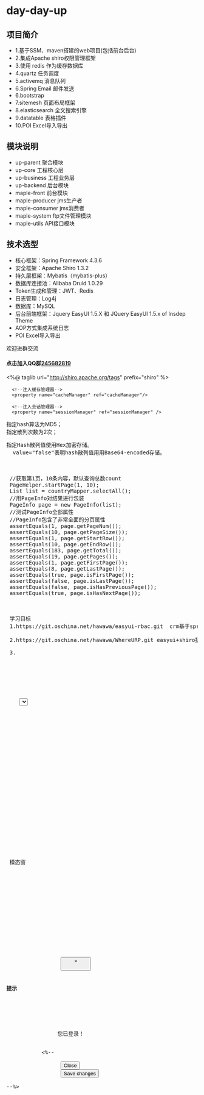 # day-day-up
## 项目简介
- 1.基于SSM、maven搭建的web项目(包括前台后台)
- 2.集成Apache shiro权限管理框架 
- 3.使用 redis 作为缓存数据库
- 4.quartz    任务调度
- 5.activemq 消息队列
- 6.Spring Email 邮件发送
- 6.bootstrap 
- 7.sitemesh  页面布局框架
- 8.elasticsearch 全文搜索引擎
- 9.datatable  表格插件
- 10.POI Excel导入导出


## 模块说明
- up-parent         聚合模块
- up-core           工程核心层
- up-business       工程业务层
- up-backend        后台模块
- maple-front       前台模块
- maple-producer    jms生产者
- maple-consumer    jms消费者
- maple-system      ftp文件管理模块
- maple-utils       API接口模块

## 技术选型
- 核心框架：Spring Framework 4.3.6
- 安全框架：Apache Shiro 1.3.2
- 持久层框架：Mybatis（mybatis-plus）
- 数据库连接池：Alibaba Druid 1.0.29
- Token生成和管理：JWT、Redis
- 日志管理：Log4j
- 数据库：MySQL
- 后台前端框架：Jquery EasyUI 1.5.X 和 JQuery EasyUI 1.5.x of Insdep Theme 
- AOP方式集成系统日志 
- POI Excel导入导出


欢迎进群交流
#### 点击加入QQ群[245682819](https://jq.qq.com/?_wv=1027&k=47ErLEy)
<%@ taglib uri="http://shiro.apache.org/tags" prefix="shiro" %>

<!--securityManage-->
  <!-- 安全管理器 -->
  <bean id="securityManager" class="org.apache.shiro.web.mgt.DefaultWebSecurityManager">
      <property name="realm" ref="customRealm" />

      <!--注入缓存管理器-->
      <property name="cacheManager" ref="cacheManager"/>

      <!--注入会话管理器-->
      <property name="sessionManager" ref="sessionManager" />
  </bean>

  <property name="hashAlgorithmName" value="md5"/>指定hash算法为MD5；  
  <property name="hashIterations" value="2"/>指定散列次数为2次；
  <pre name="code" class="html"><property name="storedCredentialsHexEncoded"
   value="true"/>指定Hash散列值使用Hex加密存储。
  value="false"表明hash散列值用用Base64-encoded存储。
  
 
 
 //获取第1页，10条内容，默认查询总数count
 PageHelper.startPage(1, 10);
 List<Country> list = countryMapper.selectAll();
 //用PageInfo对结果进行包装
 PageInfo page = new PageInfo(list);
 //测试PageInfo全部属性
 //PageInfo包含了非常全面的分页属性
 assertEquals(1, page.getPageNum());
 assertEquals(10, page.getPageSize());
 assertEquals(1, page.getStartRow());
 assertEquals(10, page.getEndRow());
 assertEquals(183, page.getTotal());
 assertEquals(19, page.getPages());
 assertEquals(1, page.getFirstPage());
 assertEquals(8, page.getLastPage());
 assertEquals(true, page.isFirstPage());
 assertEquals(false, page.isLastPage());
 assertEquals(false, page.isHasPreviousPage());
 assertEquals(true, page.isHasNextPage());
 
 
 
 学习目标
 1.https://git.oschina.net/hawawa/easyui-rbac.git  crm基于springboot搭建的权限管理系统
 
 2.https://git.oschina.net/hawawa/WhereURP.git easyui+shiro搭建的权限管理系统
 
 3.
 
 
 
 
 
 
 
 	<select id="findRoleByIds" resultMap="RolePermissionResult" parameterType="list">
 		select 
 		r.id rid,
 		r.name,
 		r.role,
 		r.description,
 		r.is_show,
 		
 		p.id pid,
 		p.role_id,
 		p.resource_id,
 		p.permission_ids
 
 		from t_role r left outer join
 		t_role_resource_permission p on r.id = p.role_id where r.id in
 		<foreach collection="list" index="index" close=")" item="item" open="(" separator=",">#{item}</foreach>
 
 	</select>
 	
 		<resultMap type="Role" id="RolePermissionResult" extends="RoleResult">
    		<collection property="resourcePermissions" ofType="RoleResourcePermission">
    			<id property="id" column="pid"/>
    			<result property="resourceId" column="resource_id" />
    			<result property="permissionIds" column="permission_ids"/>
    			<association property="role" javaType="Role" />
    		</collection> 
    	</resultMap>
 
 
 
 
 
 
 
 
 <div class="row J_mainContent" id="content-main">
 
 
 
 
 
 
 模态窗
 
  <script>var ctx = '${ctx}', uid = '${user.id}', is_logined = '${status}';</script>
 
 <script type="text/javascript">
 
     if (is_logined) {
         $("#loginModal").modal('show');
         setTimeout(function(){
             $("#loginModal").modal('hide');
         },1000)
     }
 
 </script>
 
 <!-- Modal -->
 <div class="modal fade" id="loginModal" tabindex="-1" role="dialog" aria-labelledby="myModalLabel">
     <div class="modal-dialog" role="document">
         <div class="modal-content">
             <div class="modal-header">
                 <button type="button" class="close" data-dismiss="modal" aria-label="Close"><span aria-hidden="true">&times;</span>
                 </button>
                 <h4 class="modal-title" id="myModalLabel">提示</h4>
             </div>
             <div class="modal-body">
                您已登录！
             </div>
           <%--  <div class="modal-footer">
                 <button type="button" class="btn btn-default" data-dismiss="modal">Close</button>
                 <button type="button" class="btn btn-primary">Save changes</button>
             </div>--%>
         </div>
     </div>
 </div>
 
 